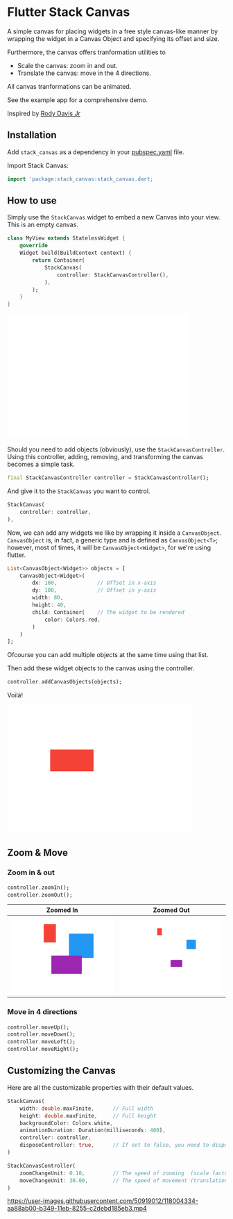 # Flutter Stack Canvas

A simple canvas for placing widgets in a free style canvas-like manner by wrapping the widget in a Canvas Object and specifying its offset and size.

Furthermore, the canvas offers tranformation utilities to
- Scale the canvas: zoom in and out.
- Translate the canvas: move in the 4 directions.

All canvas tranformations can be animated.

See the example app for a comprehensive demo.

Inspired by [Rody Davis Jr](https://blog.codemagic.io/multi-touch-canvas-with-flutter/)

## Installation

Add `stack_canvas` as a dependency in your [pubspec.yaml](https://flutter.dev/docs/development/packages-and-plugins/using-packages) file.

Import Stack Canvas:
```dart
import 'package:stack_canvas:stack_canvas.dart;
```


## How to use

Simply use the `StackCanvas` widget to embed a new Canvas into your view. This is an empty canvas.
```dart
class MyView extends StatelessWidget {
    @override
    Widget build(BuildContext context) {
        return Container(
            StackCanvas(
                controller: StackCanvasController(),
            ),
        );
    }
}
```
![Empty Canvas](misc/empty.png)



Should you need to add objects (obviously), use the `StackCanvasController`. Using this controller, adding, removing, and transforming the canvas becomes a simple task.
```dart
final StackCanvasController controller = StackCanvasController();
```
And give it to the `StackCanvas` you want to control.
```dart
StackCanvas(
    controller: controller,
),
```

Now, we can add any widgets we like by wrapping it inside a `CanvasObject`. `CanvasObject` is, in fact, a generic type and is defined as `CanvasObject<T>`; however, most of times, it will be `CanvasObject<Widget>`, for we're using flutter.
```dart
List<CanvasObject<Widget>> objects = [
    CanvasObject<Widget>(
        dx: 100,             // Offset in x-axis
        dy: 100,             // Offset in y-axis
        width: 80,
        height: 40,
        child: Container(    // The widget to be rendered
            color: Colors.red,
        )
    )
];
```
Ofcourse you can add multiple objects at the same time using that list.

Then add these widget objects to the canvas using the controller.
```dart
controller.addCanvasObjects(objects);
```

Voilà!

![Empty Canvas](misc/object.png)


## Zoom & Move


### Zoom in & out

```dart
controller.zoomIn();
controller.zoomOut();
```

| Zoomed In | Zoomed Out |
|:---------:|:----------:|
| ![Empty Canvas](misc/zoomedin.png) | ![Empty Canvas](misc/zoomedout.png) |


### Move in 4 directions
```dart
controller.moveUp();
controller.moveDown();
controller.moveLeft();
controller.moveRight();
```


## Customizing the Canvas

Here are all the customizable properties with their default values.
```dart
StackCanvas(
    width: double.maxFinite,      // Full width
    height: double.maxFinite,     // Full height
    backgroundColor: Colors.white,
    animationDuration: Duration(milliseconds: 400),
    controller: controller,
    disposeController: true,      // If set to false, you need to dispose the controller by yourself
)
```
```dart
StackCanvasController(
    zoomChangeUnit: 0.10,         // The speed of zooming  (scale factor)
    moveChangeUnit: 30.00,        // The speed of movement (translation value)
)
```

https://user-images.githubusercontent.com/50919012/118004334-aa88ab00-b349-11eb-8255-c2debd185eb3.mp4

